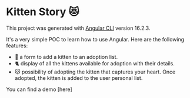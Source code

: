 # Kitten Story :heart_eyes_cat:

This project was generated with [Angular CLI](https://github.com/angular/angular-cli) version 16.2.3. 

It's a very simple POC to learn how to use Angular. Here are the following features:
- 🐾 a form to add a kitten to an adoption list.
- :cat2: display of all the kittens available for adoption with their details.
- :kissing_cat: possibility of adopting the kitten that captures your heart. Once adopted, the kitten is added to the user personal list.

You can find a demo [here]
